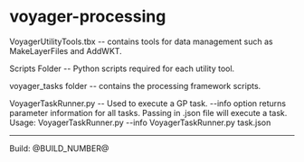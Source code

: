 voyager-processing
=====

VoyagerUtilityTools.tbx    -- contains tools for data management such as MakeLayerFiles and AddWKT.

Scripts Folder -- Python scripts required for each utility tool.

voyager_tasks folder -- contains the processing framework scripts.

VoyagerTaskRunner.py -- Used to execute a GP task. --info option returns parameter information for all tasks. Passing in .json file will execute a task.
Usage: VoyagerTaskRunner.py --info 
       VoyagerTaskRunner.py task.json
       
       
----

Build: @BUILD_NUMBER@

